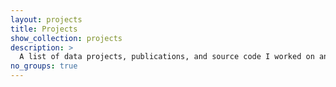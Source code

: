 ```yaml
---
layout: projects
title: Projects
show_collection: projects 
description: >
  A list of data projects, publications, and source code I worked on and still am working on. 
no_groups: true
---
```


